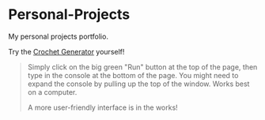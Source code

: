 # Personal-Projects
My personal projects portfolio.

Try the [Crochet Generator](https://onlinegdb.com/A3S2Dti6c) yourself!
> Simply click on the big green "Run" button at the top of the page, then type in the console at the bottom of the page. You might need to expand the console by pulling up the top of the window. Works best on a computer.
> 
> A more user-friendly interface is in the works!
